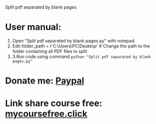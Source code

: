 Split pdf separated by blank pages
# User manual: 
1. Open "Split pdf separated by blank pages.py" with notepad.
2. Edit folder_path = r'C:\Users\PC\Desktop\' # Change the path to the folder containing all PDF files to split
3. 3.Run code using command `python "Split pdf separated by blank pages.py"`
# Donate me: [Paypal](https://www.paypal.com/paypalme/Mr007007)
# Link share course free: [mycoursefree.click](https://mycoursefree.click/)
